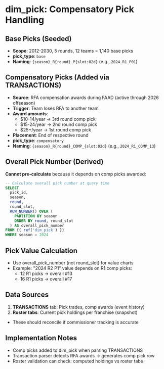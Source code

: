 # dim_pick: Compensatory Pick Handling

## Base Picks (Seeded)

- **Scope**: 2012-2030, 5 rounds, 12 teams = 1,140 base picks
- **pick_type**: `base`
- **Naming**: `{season}_R{round}_P{slot:02d}` (e.g., `2024_R1_P01`)

## Compensatory Picks (Added via TRANSACTIONS)

- **Source**: RFA compensation awards during FAAD (active through 2026 offseason)
- **Trigger**: Team loses RFA to another team
- **Award amounts**:
  - $10-14/year → 3rd round comp pick
  - $15-24/year → 2nd round comp pick
  - $25+/year → 1st round comp pick
- **Placement**: End of respective round
- **pick_type**: `compensatory`
- **Naming**: `{season}_R{round}_COMP_{slot:02d}` (e.g., `2024_R1_COMP_13`)

## Overall Pick Number (Derived)

**Cannot pre-calculate** because it depends on comp picks awarded:

```sql
-- Calculate overall pick number at query time
SELECT
  pick_id,
  season,
  round,
  round_slot,
  ROW_NUMBER() OVER (
    PARTITION BY season
    ORDER BY round, round_slot
  ) AS overall_pick_number
FROM {{ ref('dim_pick') }}
WHERE season = 2024
```

## Pick Value Calculation

- Use overall_pick_number (not round_slot) for value charts
- Example: "2024 R2 P1" value depends on R1 comp picks:
  - 12 R1 picks → overall #13
  - 16 R1 picks → overall #17

## Data Sources

1. **TRANSACTIONS** tab: Pick trades, comp awards (event history)
1. **Roster tabs**: Current pick holdings per franchise (snapshot)

- These should reconcile if commissioner tracking is accurate

## Implementation Notes

- Comp picks added to dim_pick when parsing TRANSACTIONS
- Transaction parser detects RFA awards → generates comp pick row
- Roster validation can check: computed holdings vs roster tabs
